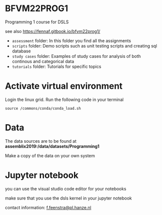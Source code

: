 # BFVM22PROG1

Programming 1 course for DSLS

see also https://fennaf.gitbook.io/bfvm22prog1/

- `assessment` folder: In this folder you find all the assignments
- `scripts` folder: Demo scripts such as unit testing scripts and creating sql database
- `study cases` folder: Examples of study cases for analysis of both continous and categorical data
- `tutorials` folder: Tutorials for specific topics



# Activate virtual environment
Login the linux grid. 
Run the following code in your terminal 
```
source /commons/conda/conda_load.sh
```

# Data 
The data sources are to be found at **assemblix2019:/data/datasets/Programming1**

Make a copy of the data on your own system

# Jupyter notebook
you can use the visual studio code editor for your notebooks

make sure that you use the dsls kernel in your jupyter notebook

contact information: f.feenstra@pl.hanze.nl

